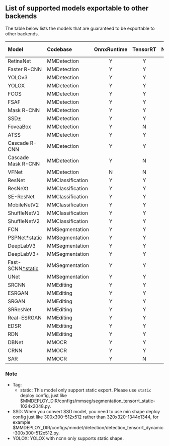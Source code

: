 ## List of supported models exportable to other backends

The table below lists the models that are guaranteed to be exportable to other backends.

| Model                     | Codebase         | OnnxRuntime | TensorRT | NCNN | PPLNN | OpenVINO |                                          Model config                                          |
|:--------------------------|:-----------------|:-----------:|:--------:|:----:|:-----:|:--------:|:----------------------------------------------------------------------------------------------:|
| RetinaNet                 | MMDetection      |      Y      |    Y     |  Y   |   Y   |    Y     |       [config](https://github.com/open-mmlab/mmdetection/tree/master/configs/retinanet)        |
| Faster R-CNN              | MMDetection      |      Y      |    Y     |  Y   |   Y   |    Y     |      [config](https://github.com/open-mmlab/mmdetection/tree/master/configs/faster_rcnn)       |
| YOLOv3                    | MMDetection      |      Y      |    Y     |  Y   |   N   |    Y     |          [config](https://github.com/open-mmlab/mmdetection/tree/master/configs/yolo)          |
| YOLOX                     | MMDetection      |      Y      |    Y     |  Y   |   N   |    Y     |         [config](https://github.com/open-mmlab/mmdetection/tree/master/configs/yolox)          |
| FCOS                      | MMDetection      |      Y      |    Y     |  Y   |   N   |    Y     |          [config](https://github.com/open-mmlab/mmdetection/tree/master/configs/fcos)          |
| FSAF                      | MMDetection      |      Y      |    Y     |  Y   |   Y   |    Y     |          [config](https://github.com/open-mmlab/mmdetection/tree/master/configs/fsaf)          |
| Mask R-CNN                | MMDetection      |      Y      |    Y     |  N   |   N   |    Y     |       [config](https://github.com/open-mmlab/mmdetection/tree/master/configs/mask_rcnn)        |
| SSD[*](#note)             | MMDetection      |      Y      |    Y     |  Y   |   N   |    Y     |          [config](https://github.com/open-mmlab/mmdetection/tree/master/configs/ssd)           |
| FoveaBox                  | MMDetection      |      Y      |    N     |  N   |   N   |    Y     |        [config](https://github.com/open-mmlab/mmdetection/tree/master/configs/foveabox)        |
| ATSS                      | MMDetection      |      Y      |    Y     |  N   |   N   |    Y     |          [config](https://github.com/open-mmlab/mmdetection/tree/master/configs/atss)          |
| Cascade R-CNN             | MMDetection      |      Y      |    Y     |  N   |   Y   |    Y     |      [config](https://github.com/open-mmlab/mmdetection/tree/master/configs/cascade_rcnn)      |
| Cascade Mask R-CNN        | MMDetection      |      Y      |    N     |  N   |   N   |    Y     |      [config](https://github.com/open-mmlab/mmdetection/tree/master/configs/cascade_rcnn)      |
| VFNet                     | MMDetection      |      N      |    N     |  N   |   N   |    Y     |         [config](https://github.com/open-mmlab/mmdetection/tree/master/configs/vfnet)          |
| ResNet                    | MMClassification |      Y      |    Y     |  Y   |   Y   |    Y     |      [config](https://github.com/open-mmlab/mmclassification/tree/master/configs/resnet)       |
| ResNeXt                   | MMClassification |      Y      |    Y     |  Y   |   Y   |    Y     |      [config](https://github.com/open-mmlab/mmclassification/tree/master/configs/resnext)      |
| SE-ResNet                 | MMClassification |      Y      |    Y     |  Y   |   Y   |    Y     |     [config](https://github.com/open-mmlab/mmclassification/tree/master/configs/seresnet)      |
| MobileNetV2               | MMClassification |      Y      |    Y     |  Y   |   Y   |    Y     |   [config](https://github.com/open-mmlab/mmclassification/tree/master/configs/mobilenet_v2)    |
| ShuffleNetV1              | MMClassification |      Y      |    Y     |  Y   |   Y   |    Y     |   [config](https://github.com/open-mmlab/mmclassification/tree/master/configs/shufflenet_v1)   |
| ShuffleNetV2              | MMClassification |      Y      |    Y     |  Y   |   Y   |    Y     |   [config](https://github.com/open-mmlab/mmclassification/tree/master/configs/shufflenet_v2)   |
| FCN                       | MMSegmentation   |      Y      |    Y     |  Y   |   Y   |    Y     |         [config](https://github.com/open-mmlab/mmsegmentation/tree/master/configs/fcn)         |
| PSPNet[*static](#note)    | MMSegmentation   |      Y      |    Y     |  Y   |   Y   |    Y     |       [config](https://github.com/open-mmlab/mmsegmentation/tree/master/configs/pspnet)        |
| DeepLabV3                 | MMSegmentation   |      Y      |    Y     |  Y   |   Y   |    Y     |      [config](https://github.com/open-mmlab/mmsegmentation/tree/master/configs/deeplabv3)      |
| DeepLabV3+                | MMSegmentation   |      Y      |    Y     |  Y   |   Y   |    Y     |    [config](https://github.com/open-mmlab/mmsegmentation/tree/master/configs/deeplabv3plus)    |
| Fast-SCNN[*static](#note) | MMSegmentation   |      Y      |    Y     |  N   |   Y   |    Y     |      [config](https://github.com/open-mmlab/mmsegmentation/tree/master/configs/fastscnn)       |
| UNet                      | MMSegmentation   |      Y      |    Y     |  Y   |   N   |    Y     |        [config](https://github.com/open-mmlab/mmsegmentation/tree/master/configs/unet)         |
| SRCNN                     | MMEditing        |      Y      |    Y     |  Y   |   Y   |    Y     |     [config](https://github.com/open-mmlab/mmediting/tree/master/configs/restorers/srcnn)      |
| ESRGAN                    | MMEditing        |      Y      |    Y     |  Y   |   Y   |    Y     |     [config](https://github.com/open-mmlab/mmediting/tree/master/configs/restorers/esrgan)     |
| SRGAN                     | MMEditing        |      Y      |    Y     |  Y   |   Y   |    Y     | [config](https://github.com/open-mmlab/mmediting/tree/master/configs/restorers/srresnet_srgan) |
| SRResNet                  | MMEditing        |      Y      |    Y     |  Y   |   Y   |    Y     | [config](https://github.com/open-mmlab/mmediting/tree/master/configs/restorers/srresnet_srgan) |
| Real-ESRGAN               | MMEditing        |      Y      |    Y     |  Y   |   Y   |    Y     |  [config](https://github.com/open-mmlab/mmediting/tree/master/configs/restorers/real_esrgan)   |
| EDSR                      | MMEditing        |      Y      |    Y     |  Y   |   N   |    Y     |      [config](https://github.com/open-mmlab/mmediting/tree/master/configs/restorers/edsr)      |
| RDN                       | MMEditing        |      Y      |    Y     |  Y   |   Y   |    Y     |      [config](https://github.com/open-mmlab/mmediting/tree/master/configs/restorers/rdn)       |
| DBNet                     | MMOCR            |      Y      |    Y     |  Y   |   Y   |    Y     |         [config](https://github.com/open-mmlab/mmocr/tree/main/configs/textdet/dbnet)          |
| CRNN                      | MMOCR            |      Y      |    Y     |  Y   |   Y   |    N     |         [config](https://github.com/open-mmlab/mmocr/tree/main/configs/textrecog/crnn)         |
| SAR                       | MMOCR            |      Y      |    N     |  N   |   N   |    N     |         [config](https://github.com/open-mmlab/mmocr/tree/main/configs/textrecog/sar)          |

### Note

- Tag:
  - static: This model only support static export. Please use `static` deploy config, just like $MMDEPLOY_DIR/configs/mmseg/segmentation_tensorrt_static-1024x2048.py.
- SSD: When you convert SSD model, you need to use min shape deploy config just like 300x300-512x512 rather than 320x320-1344x1344, for example $MMDEPLOY_DIR/configs/mmdet/detection/detection_tensorrt_dynamic-300x300-512x512.py.
- YOLOX: YOLOX with ncnn only supports static shape.
